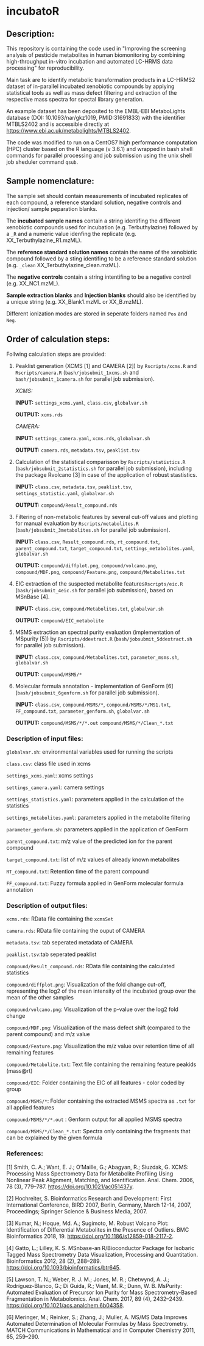 # incubatoR

## Description:

This repository is containing the code used in "Improving the screening analysis of pesticide metabolites in human biomonitoring by combining high-throughput in-vitro incubation and automated LC-HRMS data processing" for reproducibility. 

Main task are to identify metabolic transformation products in a LC-HRMS2 dataset of in-parallel incubated xenobiotic compounds by applying statistical tools as well as mass defect filtering and extraction of the respective mass spectra for spectal library generation.

An example dataset has been  deposited to the EMBL-EBI MetaboLights database (DOI: 10.1093/nar/gkz1019, PMID:31691833) with the identifier MTBLS2402 and is accessible directly at https://www.ebi.ac.uk/metabolights/MTBLS2402.

The code was modified to run on a CentOS7 high performance computation (HPC) cluster based on the R language (v 3.6.1) and wrapped in bash shell commands for parallel processing and job submission using the unix shell job sheduler command `qsub`.

## Sample nomenclature: 

The sample set should contain measurements of incubated replicates of each compound, a reference standard solution, negative controls and injection/ sample peparation blanks. 

The **incubated sample names** contain a string identifing the different xenobiotic compounds used for incubation (e.g. Terbuthylazine) followed by a `_R` and a numeric value idenfing the replicate (e.g. XX_Terbuthylazine_R1.mzML). 

The **reference standard solution names** contain the name of the xenobiotic compound followed by a sting identifing to be a reference standard solution (e.g. `_clean` XX_Terbuthylazine_clean.mzML).

The **negative controls** contain a string intentifing to be a negative control (e.g. XX_NC1.mzML).

**Sample extraction blanks** and **Injection blanks** should also be identified by a unique string (e.g. XX_Blank1.mzML or XX_B.mzML).

Different ionization modes are stored in seperate folders named `Pos` and `Neg`.

## Order of calculation steps:

Follwing calculation steps are provided:

 1. Peaklist generation (XCMS [1] and CAMERA [2]) by `Rscripts/xcms.R` and `Rscripts/camera.R` (`bash/jobsubmit_1xcms.sh` and `bash/jobsubmit_1camera.sh` for parallel job submission).
 
      *XCMS:*
      
      **INPUT:** `settings_xcms.yaml`, `class.csv`, `globalvar.sh`
      
      **OUTPUT:** `xcms.rds`
      
      *CAMERA:*
      
      **INPUT:** `settings_camera.yaml`, `xcms.rds`, `globalvar.sh`
      
      **OUTPUT:** `camera.rds`, `metadata.tsv`, `peaklist.tsv`
      
 2. Calculation of the statistical comparisson by `Rscripts/statistics.R` (`bash/jobsubmit_2statistics.sh` for parallel job submission), including the package Rvolcano [3] in case of the application of robust stastistics.
 
      **INPUT:** `class.csv`, `metadata.tsv`, `peaklist.tsv`, `settings_statistic.yaml`, `globalvar.sh`
      
      **OUTPUT:** `compound/Result_compound.rds`
      
 3. Filtering of non-metabolic features by several cut-off values and plotting for manual evaluation by `Rscripts/metabolites.R` (`bash/jobsubmit_3metabolites.sh` for parallel job submission).
 
      **INPUT:** `class.csv`, `Result_compound.rds`, `rt_compound.txt`, `parent_compound.txt`, `target_compound.txt`, `settings_metabolites.yaml`, `globalvar.sh`
      
      **OUTPUT:** `compound/diffplot.png`, `compound/volcano.png`, `compound/MDF.png`, `compound/Feature.png`, `compound/Metabolites.txt`
      
 4. EIC extraction of the suspected metabolite features`Rscripts/eic.R` (`bash/jobsubmit_4eic.sh` for parallel job submission), based on MSnBase [4].
 
      **INPUT:** `class.csv`, `compound/Metabolites.txt`, `globalvar.sh`
      
      **OUTPUT:** `compound/EIC_metabolite`
      
 5. MSMS extraction an spectral purity evaluation (implementation of MSpurity [5]) by `Rscripts/ddextract.R` (`bash/jobsubmit_5ddextract.sh` for parallel job submission).
 
      **INPUT:** `class.csv`, `compound/Metabolites.txt`, `parameter_msms.sh`, `globalvar.sh`
      
      **OUTPUT:** `compound/MSMS/*`
      
 6. Molecular formula annotation - implementation of GenForm [6]  (`bash/jobsubmit_6genform.sh` for parallel job submission).
 
     **INPUT:** `class.csv`, `compound/MSMS/*`, `compound/MSMS/*/MS1.txt`, `FF_compound.txt`, `parameter_genform.sh`, `globalvar.sh`
     
      **OUTPUT:** `compound/MSMS/*/*.out` `compound/MSMS/*/Clean_*.txt`
      
 ### Description of input files:
 
 `globalvar.sh`: environmental variables used for running the scripts
 
 `class.csv`: class file used in xcms
 
 `settings_xcms.yaml`: xcms settings
 
 `settings_camera.yaml`: camera settings
 
 `settings_statistics.yaml`: parameters applied in the calculation of the statistics
 
 `settings_metabolites.yaml`: parameters applied in the metabolite filtering
 
 `parameter_genform.sh`: parameters applied in the application of GenForm
 
 `parent_compound.txt`: m/z value of the predicted ion for the parent compound
 
 `target_compound.txt`: list of m/z values of already known metabolites
 
 `RT_compound.txt`: Retention time of the parent compound
 
 `FF_compound.txt`: Fuzzy formula applied in GenForm molecular formula annotation
 
 ### Description of output files: 
 
 `xcms.rds`: RData file containing the `xcmsSet`
 
 `camera.rds`: RData file containing the ouput of CAMERA
 
 `metadata.tsv`: tab seperated metadata of CAMERA
 
 `peaklist.tsv`:tab seperated peaklist
 
 `compound/Result_compound.rds`: RData file containing the calculated statistics
 
 `compound/diffplot.png`: Visualization of the fold change cut-off, representing the log2 of the mean intensity of the incubated group over the mean of the other samples
 
 `compound/volcano.png`: Visualization of the p-value over the log2 fold change
 
 `compound/MDF.png`: Visualization of the mass defect shift (compared to the parent compound) and m/z value
 
 `compound/Feature.png`: Visualization the m/z value over retention time of all remaining features 
 
 `compound/Metabolite.txt`: Text file containing the remaining feature peakids (mass@rt)
 
 `compound/EIC`: Folder containing the EIC of all features - color coded by group
 
 `compound/MSMS/*`: Folder containing the extracted MSMS spectra as `.txt` for all applied features
 
 `compound/MSMS/*/*.out` : Genform output for all applied MSMS spectra
 
 `compound/MSMS/*/Clean_*.txt`: Spectra only containing the fragments that can be explained by the given formula
 
 ### References:
 
 [1] Smith, C. A.; Want, E. J.; O’Maille, G.; Abagyan, R.; Siuzdak, G. XCMS: Processing Mass Spectrometry Data for Metabolite Profiling Using Nonlinear Peak Alignment, Matching, and Identification. Anal. Chem. 2006, 78 (3), 779–787. https://doi.org/10.1021/ac051437y.
 
 [2] Hochreiter, S. Bioinformatics Research and Development: First International Conference, BIRD 2007, Berlin, Germany, March 12-14, 2007, Proceedings; Springer Science & Business Media, 2007.
 
 [3] Kumar, N.; Hoque, Md. A.; Sugimoto, M. Robust Volcano Plot: Identification of Differential Metabolites in the Presence of Outliers. BMC Bioinformatics 2018, 19. https://doi.org/10.1186/s12859-018-2117-2.
 
 [4] Gatto, L.; Lilley, K. S. MSnbase-an R/Bioconductor Package for Isobaric Tagged Mass Spectrometry Data Visualization, Processing and Quantitation. Bioinformatics 2012, 28 (2), 288–289. https://doi.org/10.1093/bioinformatics/btr645.
 
 [5] Lawson, T. N.; Weber, R. J. M.; Jones, M. R.; Chetwynd, A. J.; Rodrı́guez-Blanco, G.; Di Guida, R.; Viant, M. R.; Dunn, W. B. MsPurity: Automated Evaluation of Precursor Ion Purity for Mass Spectrometry-Based Fragmentation in Metabolomics. Anal. Chem. 2017, 89 (4), 2432–2439. https://doi.org/10.1021/acs.analchem.6b04358.
 
 [6] Meringer, M.; Reinker, S.; Zhang, J.; Muller, A. MS/MS Data Improves Automated Determination of Molecular Formulas by Mass Spectrometry. MATCH Communications in Mathematical and in Computer Chemistry 2011, 65, 259–290.

